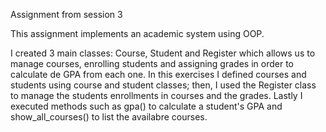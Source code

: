 Assignment from session 3

This assignment implements an academic system using OOP. 

I created 3 main classes: Course, Student and Register which allows us to manage courses, enrolling students and assigning grades in order to calculate de GPA from each one. 
In this exercises I defined courses and students using course and student classes; then, I used the Register class to manage the students enrollments in courses and the grades. Lastly I executed methods such as gpa() to calculate a student's GPA and show_all_courses() to list the availabre courses. 
